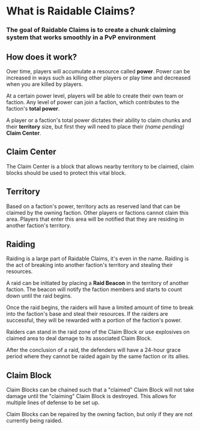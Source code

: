 # What is Raidable Claims? #
### The goal of Raidable Claims is to create a chunk claiming system that works smoothly in a PvP environment ###

## How does it work? ##
Over time, players will accumulate a resource called **power**. Power can be increased in ways such as killing other players or play time and decreased when you are killed by players.

At a certain power level, players will be able to create their own team or faction. Any level of power can join a faction, which contributes to the faction's **total power**.

A player or a faction's total power dictates their ability to claim chunks and their **territory** size, but first they will need to place their *(name pending)* **Claim Center**.

## Claim Center ##
The Claim Center is a block that allows nearby territory to be claimed, claim blocks should be used to protect this vital block.

## Territory ##
Based on a faction's power, territory acts as reserved land that can be claimed by the owning faction. Other players or factions cannot claim this area.
Players that enter this area will be notified that they are residing in another faction's territory.

## Raiding ##
Raiding is a large part of Raidable Claims, it's even in the name. Raiding is the act of breaking into another faction's territory and stealing their resources.

A raid can be initiated by placing a **Raid Beacon** in the territory of another faction. The beacon will notify the faction members and starts to count down until the raid begins.

Once the raid begins, the raiders will have a limited amount of time to break into the faction's base and steal their resources. If the raiders are successful, they will be rewarded with a portion of the faction's power.

Raiders can stand in the raid zone of the Claim Block or use explosives on claimed area to deal damage to its associated Claim Block.

After the conclusion of a raid, the defenders will have a 24-hour grace period where they cannot be raided again by the same faction or its allies.

## Claim Block ##
Claim Blocks can be chained such that a "claimed" Claim Block will not take damage until the "claiming" Claim Block is destroyed. This allows for multiple lines of defense to be set up.

Claim Blocks can be repaired by the owning faction, but only if they are not currently being raided.